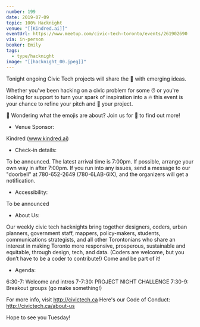 ```yaml
---
number: 199
date: 2019-07-09
topic: 100% Hacknight
venue: "[[Kindred.ai]]"
eventUrl: https://www.meetup.com/civic-tech-toronto/events/261902690
via: in-person
booker: Emily
tags:
  - type/hacknight
image: "[[hacknight_00.jpeg]]"
---
```

Tonight ongoing Civic Tech projects will share the 🎤 with emerging ideas.

Whether you've been hacking on a civic problem for some ⏰ or you're looking for support to turn your spark of inspiration into a 🔥 this event is your chance to refine your pitch and 🚀 your project.

🤔 Wondering what the emojis are about? Join us for 🍕 to find out more!

+ Venue Sponsor:

Kindred (www.kindred.ai)

+ Check-in details:

To be announced. The latest arrival time is 7:00pm. If possible, arrange your own way in after 7:00pm.
If you run into any issues, send a message to our "doorbell" at 780-652-2649 (780-6LAB-6IX), and the organizers will get a notification.

+ Accessibility:

To be announced

+ About Us:

Our weekly civic tech hacknights bring together designers, coders, urban planners, government staff, mappers, policy-makers, students, communications strategists, and all other Torontonians who share an interest in making Toronto more responsive, prosperous, sustainable and equitable, through design, tech, and data. (Coders are welcome, but you don’t have to be a coder to contribute!) Come and be part of it!

+ Agenda:

6:30-7: Welcome and intros
7-7:30: PROJECT NIGHT CHALLENGE
7:30-9: Breakout groups (go make something!)

For more info, visit http://civictech.ca
Here's our Code of Conduct: http://civictech.ca/about-us

Hope to see you Tuesday!